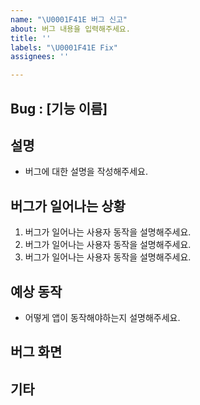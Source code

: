 ```yaml
---
name: "\U0001F41E 버그 신고"
about: 버그 내용을 입력해주세요.
title: ''
labels: "\U0001F41E Fix"
assignees: ''

---
```


## Bug : [기능 이름]

## 설명
- 버그에 대한 설명을 작성해주세요.

## 버그가 일어나는 상황
1. 버그가 일어나는 사용자 동작을 설명해주세요. 
2. 버그가 일어나는 사용자 동작을 설명해주세요.
3. 버그가 일어나는 사용자 동작을 설명해주세요.

## 예상 동작
- 어떻게 앱이 동작해야하는지 설명해주세요.

## 버그 화면

## 기타
